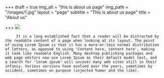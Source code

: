 +++
draft = true
img_alt = "this is about us page"
img_path = "/images/1.jpg"
layout = "page"
subtitle = "This is  about us page"
title = "About us"

+++
**_![](/images/6.jpg)_**

         It is a long established fact that a reader will be distracted by the readable content of a page when looking at its layout. The point of using Lorem Ipsum is that it has a more-or-less normal distribution of letters, as opposed to using 'Content here, content here', making it look like readable English. Many desktop publishing packages and web page editors now use Lorem Ipsum as their default model text, and a search for 'lorem ipsum' will uncover many web sites still in their infancy. Various versions have evolved over the years, sometimes by accident, sometimes on purpose (injected humor and the like).